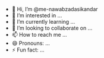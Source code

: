 - 👋 Hi, I’m @me-nawabzadasikandar
- 👀 I’m interested in ...
- 🌱 I’m currently learning ...
- 💞️ I’m looking to collaborate on ...
- 📫 How to reach me ...
- 😄 Pronouns: ...
- ⚡ Fun fact: ...

<!---
me-nawabzadasikandar/me-nawabzadasikandar is a ✨ special ✨ repository because its `README.md` (this file) appears on your GitHub profile.
You can click the Preview link to take a look at your changes.
--->

